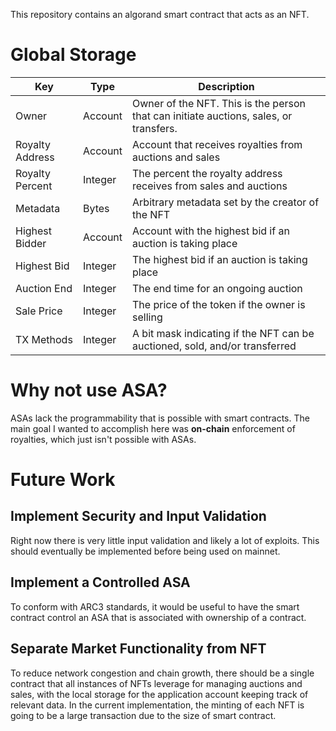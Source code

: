 This repository contains an algorand smart contract that acts as an NFT. 


# Global Storage

| Key             | Type    | Description                                                                           |
|-----------------|---------|---------------------------------------------------------------------------------------|
| Owner           | Account | Owner of the NFT. This is the person that can initiate auctions, sales, or transfers. |
| Royalty Address | Account | Account that receives royalties from auctions and sales                               |
| Royalty Percent | Integer | The percent the royalty address receives from sales and auctions                      |
| Metadata        | Bytes   | Arbitrary metadata set by the creator of the NFT                                      |
| Highest Bidder  | Account | Account with the highest bid if an auction is taking place                            |
| Highest Bid     | Integer | The highest bid if an auction is taking place                                         |
| Auction End     | Integer | The end time for an ongoing auction                                                   |
| Sale Price      | Integer | The price of the token if the owner is selling                                        |
| TX Methods      | Integer | A bit mask indicating if the NFT can be auctioned, sold, and/or transferred           |

# Why not use ASA?
ASAs lack the programmability that is possible with smart contracts. The main goal I wanted to accomplish here was **on-chain** enforcement of royalties, which just isn't possible with ASAs. 

# Future Work

## Implement Security and Input Validation

Right now there is very little input validation and likely a lot of exploits. This should eventually be implemented before being used on mainnet.

## Implement a Controlled ASA
To conform with ARC3 standards, it would be useful to have the smart contract control an ASA that is associated with ownership of a contract. 

## Separate Market Functionality from NFT

To reduce network congestion and chain growth, there should be a single contract that all instances of NFTs leverage for managing auctions and sales, with the local storage for the application account keeping track of relevant data. In the current implementation, the minting of each NFT is going to be a large transaction due to the size of smart contract. 